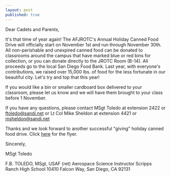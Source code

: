 ```yaml
---
layout: post
published: true
---
```

Dear Cadets and Parents,

It's that time of year again!  The AFJROTC's Annual Holiday Canned Food Drive will officially start on November 1st and run through November 30th.  All non-perishable and unexpired canned food can be donated to classrooms around the campus that have marked blue or red bins for collection, or you can donate directly to the JROTC Room (B-14).  All proceeds go to the local San Diego Food Bank.  Last year, with everyone's contributions, we raised over 15,000 lbs. of food for the less fortunate in our beautiful city.  Let's try and top that this year!

If you would like a bin or smaller cardboard box delivered to your classroom, please let us know and we will have them brought to your class before 1 November.

If you have any questions, please contact MSgt Toledo at extension 2422 or [ftoledo@sandi.net](mailto:ftoledo@sandi.net) or Lt Col Mike Sheldon at extension 4421 or [msheldon@sandi.net](mailto:msheldon@sandi.net)

Thanks and we look forward to another successful "giving" holiday canned food drive.
Click [here](https://drive.google.com/file/d/1j0eRL2QQRagNSXMvEPRZNJKaWkvWHd-r/view?usp=sharing) for the flyer.

Sincerely,

MSgt Toledo

F.B. TOLEDO, MSgt, USAF (ret)
Aerospace Science Instructor
Scripps Ranch High School
10410 Falcon Way, San Diego, CA 92131
